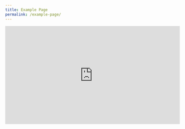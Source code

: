 ```yaml
---
title: Example Page
permalink: /example-page/
---
```

<iframe width="560" height="315" src="https://www.youtube.com/embed/videoseries?list=PLYSzWXZNswniEdMMZFxI4_xD15lRHyi6r" title="YouTube video player" frameborder="0" allow="accelerometer; autoplay; clipboard-write; encrypted-media; gyroscope; picture-in-picture" allowfullscreen></iframe>